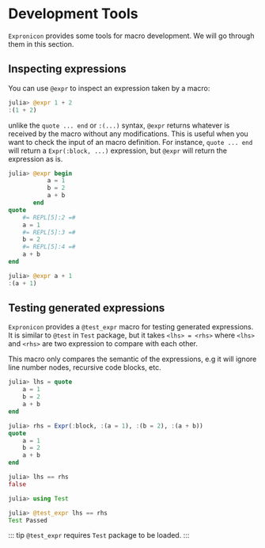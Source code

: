 # Development Tools

`Expronicon` provides some tools for macro development. We will go through them in this section.

## Inspecting expressions

You can use `@expr` to inspect an expression taken by a macro:

```julia
julia> @expr 1 + 2
:(1 + 2)
```

unlike the `quote ... end` or `:(...)` syntax, `@expr` returns whatever is received by the macro
without any modifications. This is useful when you want to check the input of an macro definition.
For instance, `quote ... end` will return a `Expr(:block, ...)` expression, but `@expr` will return
the expression as is.

```julia
julia> @expr begin
           a = 1
           b = 2
           a + b
       end
quote
    #= REPL[5]:2 =#
    a = 1
    #= REPL[5]:3 =#
    b = 2
    #= REPL[5]:4 =#
    a + b
end

julia> @expr a + 1
:(a + 1)
```

## Testing generated expressions

`Expronicon` provides a `@test_expr` macro for testing generated expressions. It is similar to
`@test` in `Test` package, but it takes `<lhs> = <rhs>` where `<lhs>` and `<rhs>` are two expression
to compare with each other.

This macro only compares the semantic of the expressions, e.g it will ignore line number
nodes, recursive code blocks, etc.

```julia
julia> lhs = quote
    a = 1
    b = 2
    a + b
end

julia> rhs = Expr(:block, :(a = 1), :(b = 2), :(a + b))
quote
    a = 1
    b = 2
    a + b
end

julia> lhs == rhs
false

julia> using Test

julia> @test_expr lhs == rhs
Test Passed
```

::: tip
`@test_expr` requires `Test` package to be loaded.
:::
